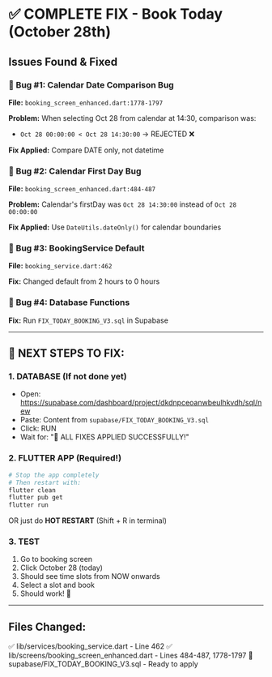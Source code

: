 # ✅ COMPLETE FIX - Book Today (October 28th)

## Issues Found & Fixed

### 🐛 Bug #1: Calendar Date Comparison Bug
**File:** `booking_screen_enhanced.dart:1778-1797`

**Problem:** When selecting Oct 28 from calendar at 14:30, comparison was:
- `Oct 28 00:00:00 < Oct 28 14:30:00` → REJECTED ❌

**Fix Applied:** Compare DATE only, not datetime

### 🐛 Bug #2: Calendar First Day Bug  
**File:** `booking_screen_enhanced.dart:484-487`

**Problem:** Calendar's firstDay was `Oct 28 14:30:00` instead of `Oct 28 00:00:00`

**Fix Applied:** Use `DateUtils.dateOnly()` for calendar boundaries

### 🐛 Bug #3: BookingService Default
**File:** `booking_service.dart:462`

**Fix:** Changed default from 2 hours to 0 hours

### 🐛 Bug #4: Database Functions
**Fix:** Run `FIX_TODAY_BOOKING_V3.sql` in Supabase

---

## 🎯 NEXT STEPS TO FIX:

### 1. DATABASE (If not done yet)
- Open: https://supabase.com/dashboard/project/dkdnpceoanwbeulhkvdh/sql/new
- Paste: Content from `supabase/FIX_TODAY_BOOKING_V3.sql`
- Click: RUN
- Wait for: "🎉 ALL FIXES APPLIED SUCCESSFULLY!"

### 2. FLUTTER APP (Required!)
```bash
# Stop the app completely
# Then restart with:
flutter clean
flutter pub get
flutter run
```

OR just do **HOT RESTART** (Shift + R in terminal)

### 3. TEST
1. Go to booking screen
2. Click October 28 (today)
3. Should see time slots from NOW onwards
4. Select a slot and book
5. Should work! 🎉

---

## Files Changed:
✅ lib/services/booking_service.dart - Line 462
✅ lib/screens/booking_screen_enhanced.dart - Lines 484-487, 1778-1797
🔄 supabase/FIX_TODAY_BOOKING_V3.sql - Ready to apply
